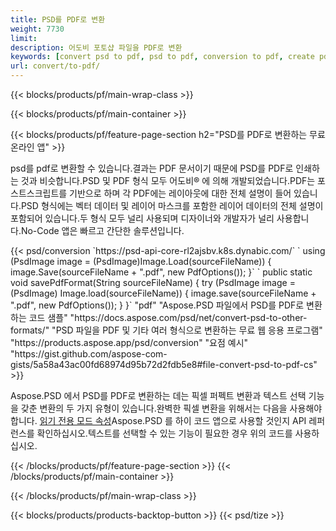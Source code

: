 ```yaml
---
title: PSD를 PDF로 변환
weight: 7730
limit: 
description: 어도비 포토샵 파일을 PDF로 변환
keywords: [convert psd to pdf, psd to pdf, conversion to pdf, create pdf from psd, print psd as pdf]
url: convert/to-pdf/
---
```


{{< blocks/products/pf/main-wrap-class >}}

{{< blocks/products/pf/main-container >}}

{{< blocks/products/pf/feature-page-section h2="PSD를 PDF로 변환하는 무료 온라인 앱" >}}
<p>psd를 pdf로 변환할 수 있습니다.결과는 PDF 문서이기 때문에 PSD를 PDF로 인쇄하는 것과 비슷합니다.PSD 및 PDF 형식 모두 어도비® 에 의해 개발되었습니다.PDF는 포스트스크립트를 기반으로 하며 각 PDF에는 레이아웃에 대한 전체 설명이 들어 있습니다.PSD 형식에는 벡터 데이터 및 레이어 마스크를 포함한 레이어 데이터의 전체 설명이 포함되어 있습니다.두 형식 모두 널리 사용되며 디자이너와 개발자가 널리 사용합니다.No-Code 앱은 빠르고 간단한 솔루션입니다.</p>
{{< psd/conversion `https://psd-api-core-rl2ajsbv.k8s.dynabic.com/` 
`    using (PsdImage image = (PsdImage)Image.Load(sourceFileName))
    {
        image.Save(sourceFileName + ".pdf", new PdfOptions());
    }` 
	`    public static void savePdfFormat(String sourceFileName) {
        try (PsdImage image = (PsdImage) Image.load(sourceFileName)) {
            image.save(sourceFileName + ".pdf", new PdfOptions());
        }
    }` 
	"pdf" 
"Aspose.PSD 파일에서 PSD를 PDF로 변환하는 코드 샘플"  "https://docs.aspose.com/psd/net/convert-psd-to-other-formats/" 
"PSD 파일을 PDF 및 기타 여러 형식으로 변환하는 무료 웹 응용 프로그램" "https://products.aspose.app/psd/conversion" 
"요점 예시" "https://gist.github.com/aspose-com-gists/5a58a43ac00fd68974d95b72d2fdb5e8#file-convert-psd-to-pdf-cs" >}}
<p>Aspose.PSD 에서 PSD를 PDF로 변환하는 데는 픽셀 퍼펙트 변환과 텍스트 선택 기능을 갖춘 변환의 두 가지 유형이 있습니다.완벽한 픽셀 변환을 위해서는 다음을 사용해야 합니다. <a href="https://reference.aspose.com/psd/net/aspose.psd.imageloadoptions/psdloadoptions/readonlymode/">읽기 전용 모드 속성</a>Aspose.PSD 를 하이 코드 앱으로 사용할 것인지 API 레퍼런스를 확인하십시오.텍스트를 선택할 수 있는 기능이 필요한 경우 위의 코드를 사용하십시오.</p>
{{< /blocks/products/pf/feature-page-section >}}
{{< /blocks/products/pf/main-container >}}


{{< /blocks/products/pf/main-wrap-class >}}

{{< blocks/products/products-backtop-button >}}
{{< psd/tize >}}
